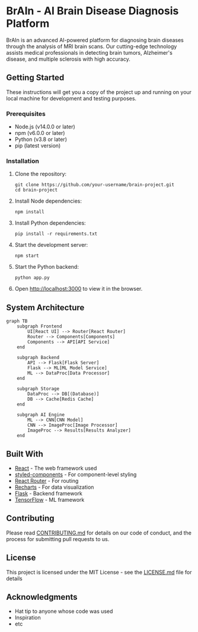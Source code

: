 # BrAIn - AI Brain Disease Diagnosis Platform

BrAIn is an advanced AI-powered platform for diagnosing brain diseases through the analysis of MRI brain scans. Our cutting-edge technology assists medical professionals in detecting brain tumors, Alzheimer's disease, and multiple sclerosis with high accuracy.

## Getting Started

These instructions will get you a copy of the project up and running on your local machine for development and testing purposes.

### Prerequisites

- Node.js (v14.0.0 or later)
- npm (v6.0.0 or later)
- Python (v3.8 or later)
- pip (latest version)

### Installation

1. Clone the repository:
   ```
   git clone https://github.com/your-username/brain-project.git
   cd brain-project
   ```

2. Install Node dependencies:
   ```
   npm install
   ```

3. Install Python dependencies:
   ```
   pip install -r requirements.txt
   ```

4. Start the development server:
   ```
   npm start
   ```

5. Start the Python backend:
   ```
   python app.py
   ```

6. Open [http://localhost:3000](http://localhost:3000) to view it in the browser.

## System Architecture

```mermaid
graph TB
    subgraph Frontend
        UI[React UI] --> Router[React Router]
        Router --> Components[Components]
        Components --> API[API Service]
    end
    
    subgraph Backend
        API --> Flask[Flask Server]
        Flask --> ML[ML Model Service]
        ML --> DataProc[Data Processor]
    end
    
    subgraph Storage
        DataProc --> DB[(Database)]
        DB --> Cache[Redis Cache]
    end
    
    subgraph AI Engine
        ML --> CNN[CNN Model]
        CNN --> ImageProc[Image Processor]
        ImageProc --> Results[Results Analyzer]
    end
```

## Built With

- [React](https://reactjs.org/) - The web framework used
- [styled-components](https://styled-components.com/) - For component-level styling
- [React Router](https://reactrouter.com/) - For routing
- [Recharts](https://recharts.org/) - For data visualization
- [Flask](https://flask.palletsprojects.com/) - Backend framework
- [TensorFlow](https://tensorflow.org/) - ML framework

## Contributing

Please read [CONTRIBUTING.md](CONTRIBUTING.md) for details on our code of conduct, and the process for submitting pull requests to us.

## License

This project is licensed under the MIT License - see the [LICENSE.md](LICENSE.md) file for details

## Acknowledgments

* Hat tip to anyone whose code was used
* Inspiration
* etc
